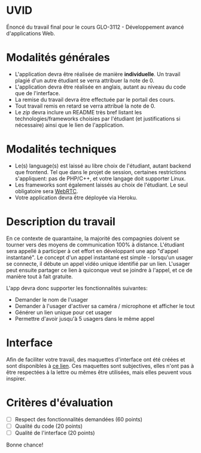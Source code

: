 # UVID

Énoncé du travail final pour le cours GLO-3112 - Développement avancé d'applications Web.

# Modalités générales

* L'application devra être réalisée de manière **individuelle**. Un travail plagié d'un autre étudiant se verra attribuer la note de 0.
* L'application devra être réalisée en anglais, autant au niveau du code que de l'interface.
* La remise du travail devra être effectuée par le portail des cours.
* Tout travail remis en retard se verra attribué la note de 0.
* Le *zip* devra inclure un README très bref listant les technologies/frameworks choisies par l'étudiant (et justifications si nécessaire) ainsi que le lien de l'application.

# Modalités techniques

* Le(s) language(s) est laissé au libre choix de l'étudiant, autant backend que frontend. Tel que dans le projet de session, certaines restrictions s'appliquent: pas de PHP/C++, et votre langage doit supporter Linux.
* Les frameworks sont également laissés au choix de l'étudiant. Le seul obligatoire sera [WebRTC](https://webrtc.org/).
* Votre application devra être déployée via Heroku.

# Description du travail

En ce contexte de quarantaine, la majorité des compagnies doivent se tourner vers des moyens de communication 100% à distance. L'étudiant sera appellé à participer à cet effort en développant une app "d'appel instantané".  Le concept d'un appel instantané est simple - lorsqu'un usager se connecte, il débute un appel vidéo unique identifié par un lien. L'usager peut ensuite partager ce lien à quiconque veut se joindre à l'appel, et ce de manière tout à fait gratuite. 

L'app devra donc supporter les fonctionnalités suivantes:

* Demander le nom de l'usager
* Demander à l'usager d'activer sa caméra / microphone et afficher le tout
* Générer un lien unique pour cet usager
* Permettre d'avoir jusqu'à 5 usagers dans le même appel

# Interface

Afin de faciliter votre travail, des maquettes d'interface ont été créées et sont disponibles à [ce lien](TODO). Ces maquettes sont subjectives, elles n'ont pas à être respectées à la lettre ou mêmes être utilisées, mais elles peuvent vous inspirer.

# Critères d'évaluation

- [ ] Respect des fonctionnalités demandées (60 points)
- [ ] Qualité du code (20 points)
- [ ] Qualité de l'interface (20 points)

Bonne chance!
